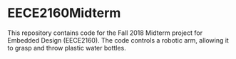 # EECE2160Midterm
This repository contains code for the Fall 2018 Midterm project for Embedded Design (EECE2160). The code controls a robotic arm, allowing it to grasp and throw plastic water bottles.
